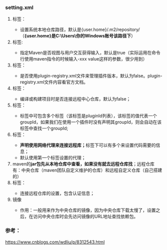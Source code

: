 ### setting.xml
1. <localRepository>标签：
    * 设置系统本地仓库路径，默认是{user.home}/.m2/repository/（**{user.home}是C:\Users\你的Windows账号该路径下**）
2. <interactiveMode>标签:
    * 指定Maven是否视图与用户交互获得输入，默认是true（实际运用在命令行使用maven指令的时候输入-xxx value这样的参数，很少用到）
3. <usePluginRegistry>标签：
    * 是否使用plugin-registry.xml文件来管理插件版本，默认为false。plugin-registry.xml文件内容看官方文档。
4. <offline>标签：
    * 编译或构建项目时是否连接远程中心仓库，默认为false；
5. <pluginGroups>标签：
    * 标签中可包含多个<pluginGroup>标签（该标签是pluginId列表），该标签的值代表一个groupId，如果我们在使用一个插件时没有声明其groupId，则会自动在该标签中查找一个groupId;
6. <proxies>标签：
    * **声明使用网络代理来连接远程库；**<proxies>标签下可以有多个<proxy>来设置代码需要的信息；
    * 默认使用第一个<proxy>标签设置的代理；
7. maven的**jar包先从本地仓库中查看，如果没有就去远程仓库找**；远程仓库有：中央仓库（maven团队自定义维护的仓库）和远程自定义仓库（自己搭建的）
8. <Servers>标签：
    * 连接远程仓库的设置，包含认证信息；
9. <mirrors>镜像
    * 作用：一般用来作为中央仓库的镜像，因为中央仓库下载太慢了，设置之后，在访问中央仓库时会先访问镜像的URL地址查找依赖包。

### 参考：
https://www.cnblogs.com/wdliu/p/8312543.html
